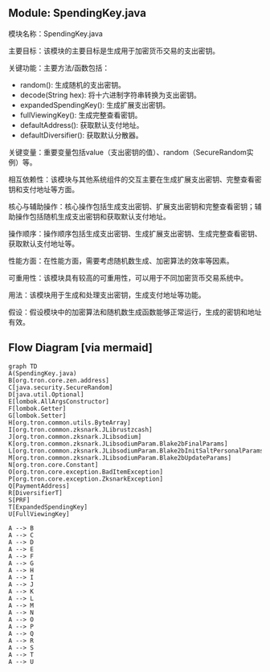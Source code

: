 ## Module: SpendingKey.java
模块名称：SpendingKey.java

主要目标：该模块的主要目标是生成用于加密货币交易的支出密钥。

关键功能：主要方法/函数包括：
- random(): 生成随机的支出密钥。
- decode(String hex): 将十六进制字符串转换为支出密钥。
- expandedSpendingKey(): 生成扩展支出密钥。
- fullViewingKey(): 生成完整查看密钥。
- defaultAddress(): 获取默认支付地址。
- defaultDiversifier(): 获取默认分散器。

关键变量：重要变量包括value（支出密钥的值）、random（SecureRandom实例）等。

相互依赖性：该模块与其他系统组件的交互主要在生成扩展支出密钥、完整查看密钥和支付地址等方面。

核心与辅助操作：核心操作包括生成支出密钥、扩展支出密钥和完整查看密钥；辅助操作包括随机生成支出密钥和获取默认支付地址。

操作顺序：操作顺序包括生成支出密钥、生成扩展支出密钥、生成完整查看密钥、获取默认支付地址等。

性能方面：在性能方面，需要考虑随机数生成、加密算法的效率等因素。

可重用性：该模块具有较高的可重用性，可以用于不同加密货币交易系统中。

用法：该模块用于生成和处理支出密钥，生成支付地址等功能。

假设：假设模块中的加密算法和随机数生成函数能够正常运行，生成的密钥和地址有效。
## Flow Diagram [via mermaid]
```mermaid
graph TD
A(SpendingKey.java)
B[org.tron.core.zen.address]
C[java.security.SecureRandom]
D[java.util.Optional]
E[lombok.AllArgsConstructor]
F[lombok.Getter]
G[lombok.Setter]
H[org.tron.common.utils.ByteArray]
I[org.tron.common.zksnark.JLibrustzcash]
J[org.tron.common.zksnark.JLibsodium]
K[org.tron.common.zksnark.JLibsodiumParam.Blake2bFinalParams]
L[org.tron.common.zksnark.JLibsodiumParam.Blake2bInitSaltPersonalParams]
M[org.tron.common.zksnark.JLibsodiumParam.Blake2bUpdateParams]
N[org.tron.core.Constant]
O[org.tron.core.exception.BadItemException]
P[org.tron.core.exception.ZksnarkException]
Q[PaymentAddress]
R[DiversifierT]
S[PRF]
T[ExpandedSpendingKey]
U[FullViewingKey]

A --> B
A --> C
A --> D
A --> E
A --> F
A --> G
A --> H
A --> I
A --> J
A --> K
A --> L
A --> M
A --> N
A --> O
A --> P
A --> Q
A --> R
A --> S
A --> T
A --> U
```
